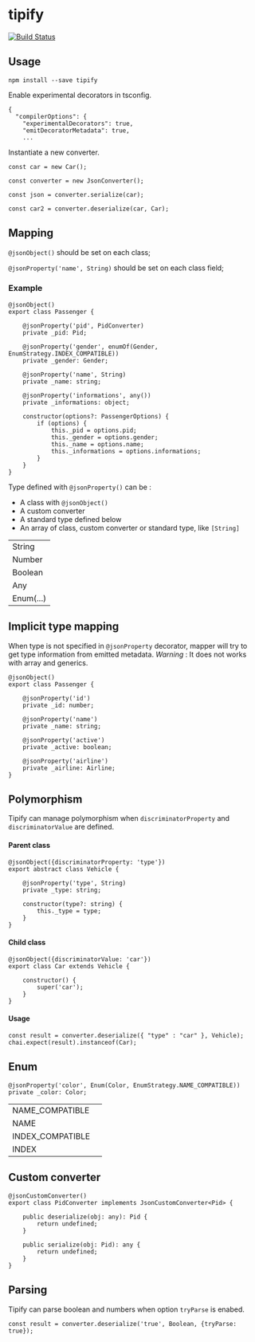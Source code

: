 # tipify
[![Build Status](https://travis-ci.com/henry781/tipify.svg?branch=master)](https://travis-ci.com/henry781/tipify)

## Usage

```
npm install --save tipify
```

Enable experimental decorators in tsconfig.
```
{
  "compilerOptions": {
    "experimentalDecorators": true,
    "emitDecoratorMetadata": true,
    ...
```

Instantiate a new converter.
```
const car = new Car();

const converter = new JsonConverter();

const json = converter.serialize(car);

const car2 = converter.deserialize(car, Car);
```

## Mapping

`@jsonObject()` should be set on each class;

`@jsonProperty('name', String)` should be set on each class field;


### Example

```
@jsonObject()
export class Passenger {

    @jsonProperty('pid', PidConverter)
    private _pid: Pid;

    @jsonProperty('gender', enumOf(Gender, EnumStrategy.INDEX_COMPATIBLE))
    private _gender: Gender;

    @jsonProperty('name', String)
    private _name: string;

    @jsonProperty('informations', any())
    private _informations: object;

    constructor(options?: PassengerOptions) {
        if (options) {
            this._pid = options.pid;
            this._gender = options.gender;
            this._name = options.name;
            this._informations = options.informations;
        }
    }
}
```

Type defined with `@jsonProperty()` can be :
* A class with `@jsonObject()`
* A custom converter
* A standard type defined below
* An array of class, custom converter or standard type, like `[String]`


|                | 
|----------------|
| String         |
| Number         |
| Boolean        |
| Any            |
| Enum(...)      |


## Implicit type mapping
When type is not specified in `@jsonProperty` decorator, mapper will try to get type information from emitted metadata.
_Warning_ : It does not works with array and generics.

```
@jsonObject()
export class Passenger {

    @jsonProperty('id')
    private _id: number;

    @jsonProperty('name')
    private _name: string;

    @jsonProperty('active')
    private _active: boolean;
    
    @jsonProperty('airline')
    private _airline: Airline;
}
```

## Polymorphism

Tipify can manage polymorphism when `discriminatorProperty` and `discriminatorValue` are defined.

#### Parent class
```
@jsonObject({discriminatorProperty: 'type'})
export abstract class Vehicle {

    @jsonProperty('type', String)
    private _type: string;
    
    constructor(type?: string) {
        this._type = type;
    }
}
```
#### Child class
```
@jsonObject({discriminatorValue: 'car'})
export class Car extends Vehicle {

    constructor() {
        super('car');
    }
}
```
#### Usage
```
const result = converter.deserialize({ "type" : "car" }, Vehicle);
chai.expect(result).instanceof(Car);
```


## Enum

```
@jsonProperty('color', Enum(Color, EnumStrategy.NAME_COMPATIBLE))
private _color: Color;
```

|                 |   |
|-----------------|---|
| NAME_COMPATIBLE |   |
| NAME            |   |
| INDEX_COMPATIBLE|   |
| INDEX           |   |

## Custom converter

```
@jsonCustomConverter()
export class PidConverter implements JsonCustomConverter<Pid> {

    public deserialize(obj: any): Pid {
        return undefined;
    }

    public serialize(obj: Pid): any {
        return undefined;
    }
}
```

## Parsing

Tipify can parse boolean and numbers when option `tryParse` is enabed.

```
const result = converter.deserialize('true', Boolean, {tryParse: true});
```
